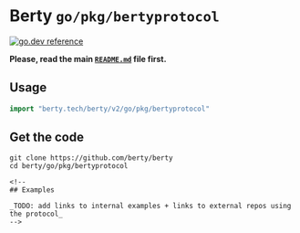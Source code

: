 # Berty `go/pkg/bertyprotocol`

[![go.dev reference](https://img.shields.io/badge/go.dev-reference-007d9c?logo=go&logoColor=white)](https://pkg.go.dev/berty.tech/berty/v2/go/pkg/bertyprotocol)

__Please, read the main [`README.md`](../../../README.md) file first.__

## Usage

```go
import "berty.tech/berty/v2/go/pkg/bertyprotocol"
```

## Get the code

```
git clone https://github.com/berty/berty
cd berty/go/pkg/bertyprotocol

<!--
## Examples

_TODO: add links to internal examples + links to external repos using the protocol_
-->
